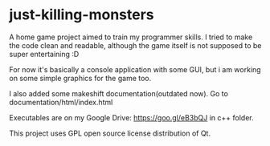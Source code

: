 # just-killing-monsters
A home game project aimed to train my programmer skills.
I tried to make the code clean and readable, although the game itself is not supposed to be super entertaining :D

For now it's basically a console application with some GUI, but i am working on some simple graphics for the game too.

I also added some makeshift documentation(outdated now). Go to documentation/html/index.html

Executables are on my Google Drive: https://goo.gl/eB3bQJ in c++ folder.

This project uses GPL open source license distribution of Qt. 